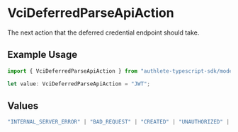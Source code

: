 # VciDeferredParseApiAction

The next action that the deferred credential endpoint should take.

## Example Usage

```typescript
import { VciDeferredParseApiAction } from "authlete-typescript-sdk/models/operations";

let value: VciDeferredParseApiAction = "JWT";
```

## Values

```typescript
"INTERNAL_SERVER_ERROR" | "BAD_REQUEST" | "CREATED" | "UNAUTHORIZED" | "FORBIDDEN" | "JSON" | "JWT" | "OK"
```
